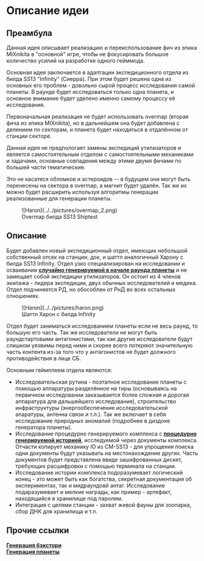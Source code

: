 # Описание идеи

## Преамбула
Данная идея описывает реализацию и переиспользование фич из эпика MIXnikita в "основной" игре, чтобы не фокусировать большое количество усилий на разработке одного гейммода.

Основная идея заключается в адаптации экспедиционного отдела из билда SS13 "Infinity" (Сиерра). При этом будет решена одна из основных его проблем - довольно сырой процесс исследования самой планеты. В раунде будет исследоваться только одна планета, и основное внимание будет уделено именно самому процессу её исследования.

Первоначальная реализация не будет использовать overmap (вторая фича из эпика MIXnikita), но в дальнейшем она будет добавлена с делением по секторам, и планета будет находиться в отдалённом от станции секторе.

Данная идея не предпологает замены экспедиций утилизаторов и является самостоятельным отделом с самостоятельными механиками и задачами, основные совпадения между этими двумя фичами по большей части тематические.

Это не касатеся обломков и астероидов -- в будущем они могут быть перенесены на сектора в overmap, а магнит будет удалён. Так же их можно будет расширить используя алгоритмы генерации реализованные для генерации планеты.

<figure markdown>
  ![Haron](../../pictures/overmap_2.png)
  <figcaption>Overmap билда SS13 Shiptest</figcaption>
</figure>

## Описание
Будет добавлен новый экспедиционный отдел, имеющих небольшой собственный отсек на станции, док, и шаттл аналогичный Харону с билда SS13 Infinity. Отдел узко специализирован на исследовании и осваивании [**случайно генерируемой в начале раунда планеты**](planet-gen.md) и не замещает собой экспедиции утилизаторов. Он остоит из 4 членов экипажа - лидера экспедиции, двух обычных исследователей и медика. Отдел подчиняется РД, но обособлен от РнД во всех остальных отношениях.

<figure markdown>
  ![Haron](../../pictures/haron.png)
  <figcaption>Шаттл Харон с билда Infinity</figcaption>
</figure>

Отдел будет заниматься исследованием планеты если не весь раунд, то большую его часть. Так же исследователи не могут быть раундстартовыми антагонистами, так как другие исследователи будут слишком уязвимы перед ними и скорее всего потеряют значительную часть контента из-за того что у антагонистов не будет должного противодействия в лице СБ.

Основным геймплеем отдела являются:

- Исследовательская рутина - поэтапное исследование планеты с помощью аппаратуры разделённое на тиры (основываясь на первичном исследовании заказывается более сложная и дорогая аппаратура для дальшейшего исследования), строительство инфраструктуры (энергообеспечение исследовательской апаратуры, антенна связи и т.п.). Так же включает в себя исследование природных аномалий (подробнее в диздоке генератора планеты).
- Исследование процедурно генерируемого комплекса с [**процедурно генерируемой историей**](backstory-gen), исследуемой через документы комплекса. Отчасти копирует механику IO из CM-SS13 - для упрощения поиска одни документы будут указывать на местонахождение других. Часть документов будет представлена ввиде зашифрованных дискет, требующих расшифровки с помощью терминала на станции.
- Исследование истории комплекса подоразумевает логический конец - это может быть как богатства, секретная документация об экспериментах, так и мидраундовй антаг. Исследование подаразумевает и мелкие награды, как пример - артефакт, находящийся в хранилище под паролем. 
- Интеграция с целями станции - захват живой фауны для зоопарка, сбор ДНК для хранилища и т.п.

## Прочие ссылки
[**Генерация бэкстори**](backstory-gen)  
[**Генерация планеты**](planet-gen.md)